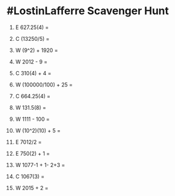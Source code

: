 # \#LostinLafferre Scavenger Hunt

1. E 627.25(4) = 

2. C (13250/5) = 

3. W (9^2) + 1920 = 

4. W 2012 - 9 = 

5. C 310(4) + 4 = 

6. W (100000/100) + 25 = 

7. C 664.25(4) = 

8. W 131.5(8) = 

9. W 1111 - 100 = 

10. W (10^2)(10) + 5 = 

11. E 7012/2 = 

12. E 750(2) + 1 = 

13. W 1077-1 + 1- 2+3 = 

14. C 1067(3) = 

15. W 2015 + 2 = 